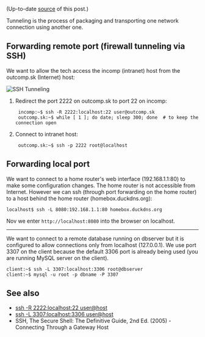 (Up-to-date [source](https://github.com/jreisinger/blog/blob/master/posts/ssh-tunnel.md) of this post.)

Tunneling is the process of packaging and transporting one network connection using another one.

## Forwarding remote port (firewall tunneling via SSH)

We want to allow the tech access the incomp (intranet) host from the outcomp.sk (Internet) host:

![SSH Tunneling](https://raw.github.com/jreisinger/blog/master/files/ssh_tunneling.png)

1) Redirect the port 2222 on outcomp.sk to port 22 on incomp:

        incomp:~$ ssh -R 2222:localhost:22 user@outcomp.sk
        outcomp.sk:~$ while [ 1 ]; do date; sleep 300; done  # to keep the connection open
    
2) Connect to intranet host:

        outcomp.sk:~$ ssh -p 2222 root@localhost

## Forwarding local port

We want to connect to a home router's web interface (192.168.1.1:80) to make some configuration changes. The home router is not accessible from Internet. However we can ssh (through port forwarding on the home router) to a host behind the home router (homebox.duckdns.org):

    localhost$ ssh -L 8080:192.168.1.1:80 homebox.duckdns.org

Nov we enter `http://localhost:8080` into the browser on localhost.

---

We want to connect to a remote database running on dbserver but it is configured to allow connections only from localhost (127.0.0.1). We use port 3307 on the client because the default 3306 port is already being used (you are running MySQL server on the client).

    client:~$ ssh -L 3307:localhost:3306 root@dbserver
    client:~$ mysql -u root -p dbname -P 3307

## See also

 * [ssh -R 2222:localhost:22 user@host](http://explainshell.com/explain?cmd=ssh+-R+2222%3Alocalhost%3A22+user%40host)
 * [ssh -L 3307:localhost:3306 user@host](http://explainshell.com/explain?cmd=ssh+-L+3307%3Alocalhost%3A3306+user%40host)
 * SSH, The Secure Shell: The Definitive Guide, 2nd Ed. (2005) - Connecting Through a Gateway Host
